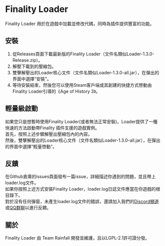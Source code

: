 # Finality Loader

Finality Loader 用於在遊戲中加載並修改代碼，同時為插件提供豐富的功能。

## 安裝
1. 從Releases頁面下載最新版的Finality Loader（文件名類似Loader-1.3.0-Release.zip）。
2. 解壓下載到的壓縮包。
3. 雙擊解壓出的Loader核心文件（文件名類似Loader-1.3.0-all.jar），在彈出的界面中選擇“安裝”。
4. 等待安裝結束，然後您可以使用Steam客戶端或其創建的快捷方式啓動由Finality Loader引導的《Age of History 3》。

## 輕量級啟動
如果您只是想暫時使用Finality Loader(或者無法正常安裝)，Loader提供了一種快速的方法啟動帶Finality 插件支援的遊戲實例。  
首先，按照上述步驟解壓出壓縮包內的內容。  
然後，雙擊解壓出的Loader核心文件（文件名類似Loader-1.3.0-all.jar），在彈出的界面中選擇“輕量啓動”。 

## 反饋
在Github倉庫的issues頁面發布一篇issue，詳細描述你遇到的問題，並且帶上loader.log文件。  
如果你按照上述方式安裝Finality Loader，loader.log日誌文件應當在你遊戲的根目錄下。  
對於沒有任何彈窗，未產生loader.log文件的錯誤，還請加入我們的[Discord頻道](https://discord.gg/jUAxQ8bj)或[QQ群聊](https://qm.qq.com/q/i0YEYO1Klq)以進行反饋。

## 關於
Finality Loader 由 Team Rainfall 開發並維護，且以LGPL-2.1許可證分發。
